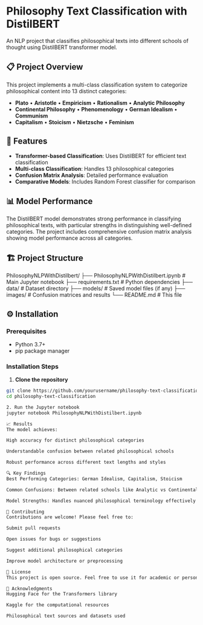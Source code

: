# Philosophy Text Classification with DistilBERT

An NLP project that classifies philosophical texts into different schools of thought using DistilBERT transformer model.

## 📋 Project Overview

This project implements a multi-class classification system to categorize philosophical content into 13 distinct categories:
- **Plato** • **Aristotle** • **Empiricism** • **Rationalism** • **Analytic Philosophy**
- **Continental Philosophy** • **Phenomenology** • **German Idealism** • **Communism**
- **Capitalism** • **Stoicism** • **Nietzsche** • **Feminism**

## 🚀 Features

- **Transformer-based Classification**: Uses DistilBERT for efficient text classification
- **Multi-class Classification**: Handles 13 philosophical categories
- **Confusion Matrix Analysis**: Detailed performance evaluation
- **Comparative Models**: Includes Random Forest classifier for comparison

## 📊 Model Performance

The DistilBERT model demonstrates strong performance in classifying philosophical texts, with particular strengths in distinguishing well-defined categories. The project includes comprehensive confusion matrix analysis showing model performance across all categories.

## 🏗️ Project Structure
PhilosophyNLPWithDistilbert/
├── PhilosophyNLPWithDistilbert.ipynb # Main Jupyter notebook
├── requirements.txt # Python dependencies
├── data/ # Dataset directory
├── models/ # Saved model files (if any)
├── images/ # Confusion matrices and results
└── README.md # This file


## ⚙️ Installation

### Prerequisites
- Python 3.7+
- pip package manager

### Installation Steps

1. **Clone the repository**
```bash
git clone https://github.com/yourusername/philosophy-text-classification.git
cd philosophy-text-classification

2. Run the Jupyter notebook
jupyter notebook PhilosophyNLPWithDistilbert.ipynb

📈 Results
The model achieves:

High accuracy for distinct philosophical categories

Understandable confusion between related philosophical schools

Robust performance across different text lengths and styles

🔍 Key Findings
Best Performing Categories: German Idealism, Capitalism, Stoicism

Common Confusions: Between related schools like Analytic vs Continental philosophy

Model Strengths: Handles nuanced philosophical terminology effectively

🤝 Contributing
Contributions are welcome! Please feel free to:

Submit pull requests

Open issues for bugs or suggestions

Suggest additional philosophical categories

Improve model architecture or preprocessing

📝 License
This project is open source. Feel free to use it for academic or personal projects.

🙏 Acknowledgments
Hugging Face for the Transformers library

Kaggle for the computational resources

Philosophical text sources and datasets used
